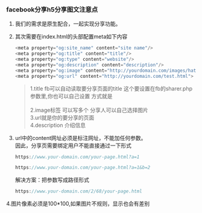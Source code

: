 ### facebook分享h5分享图文注意点

1. 我们的需求是原生配合，一起实现分享功能。

2. 其次需要在index.html的头部配置meta如下内容

   ```javascript
   <meta property="og:site_name" content="site name"/>
   <meta property="og:title" content="title"/>
   <meta property="og:type" content="website"/>
   <meta property="og:description" content="description"/>
   <meta property="og:image" content="http://yourdomain.com/images/hatenablog.png"/>
   <meta property="og:url" content="http://yourdomain.com/test.html">
   ```
    >  1.title fb可以自动读取要分享页面的title 这个要设置在fb的sharer.php参数里,你也可以自己设置 方式就是  
    >  <meta property="og:title" content="test" />   
    >  2.image标签 可以写多个 分享人可以自己选择图片   
    >  3.url就是你的要分享的页面   
    >  4.description 介绍信息   
   
3. url中的content网址必须是标注网址，不能加任何参数。  
   因此，分享页需要绑定用户不能直接通过一下形式  
   
   ```javascript
   https://www.your-domain.com/your-page.html?a=1

   https://www.your-domain.com/your-page.html?a=1&b=2
   ```
   
   解决方案：把参数写成路径形式  
   
   ```javascript
   https://www.your-domain.com/2/68/your-page.html
   ```
   
4.图片像素必须是100*100,如果图片不规则，显示也会有差别
